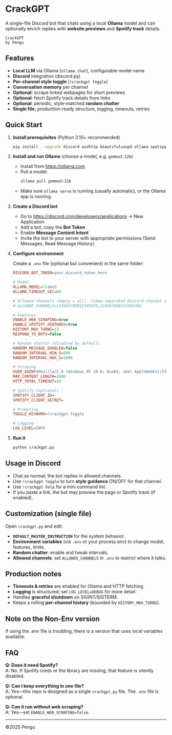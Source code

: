 # CrackGPT

A single-file Discord bot that chats using a local **Ollama** model and can
optionally enrich replies with **website previews** and **Spotify track** details.

```
CrackGPT
by Pengu
```

## Features

- **Local LLM** via Ollama (`ollama.chat`), configurable model name
- **Discord** integration (discord.py)
- **Per-channel style toggle** (`!crackgpt toggle`)
- **Conversation memory** per channel
- **Optional**: scrape linked webpages for short previews
- **Optional**: fetch Spotify track details from links
- **Optional**: periodic, style-matched **random chatter**
- **Single file**; production-ready structure, logging, timeouts, retries

## Quick Start

1. **Install prerequisites** (Python 3.10+ recommended)

   ```bash
   pip install --upgrade discord aiohttp beautifulsoup4 ollama spotipy python-dotenv
   ```

2. **Install and run Ollama** (choose a model, e.g. `gemma3:12b`)

   - Install from https://ollama.com
   - Pull a model:
     ```bash
     ollama pull gemma3:12b
     ```
   - Make sure `ollama serve` is running (usually automatic), or the Ollama app is running.

3. **Create a Discord bot**

   - Go to https://discord.com/developers/applications → New Application
   - Add a bot, copy the **Bot Token**
   - Enable **Message Content Intent**
   - Invite the bot to your server with appropriate permissions (Send Messages, Read Message History).

4. **Configure environment**

   Create a `.env` file (optional but convenient) in the same folder:

   ```ini
   DISCORD_BOT_TOKEN=your_discord_token_here

   # Model
   OLLAMA_MODEL=llama3
   OLLAMA_TIMEOUT_SEC=60

   # Allowed channels (empty = all). Comma-separated Discord channel IDs.
   # ALLOWED_CHANNELS=123456789012345678,234567890123456789

   # Features
   ENABLE_WEB_SCRAPING=true
   ENABLE_SPOTIFY_FEATURES=true
   HISTORY_MAX_TURNS=12
   RESPOND_TO_BOTS=false

   # Random chatter (disabled by default)
   RANDOM_MESSAGE_ENABLED=false
   RANDOM_INTERVAL_MIN_S=900
   RANDOM_INTERVAL_MAX_S=1800

   # Scraping
   USER_AGENT=Mozilla/5.0 (Windows NT 10.0; Win64; x64) AppleWebKit/537.36 (KHTML, like Gecko) Chrome/124.0.0.0 Safari/537.36
   MAX_CONTENT_LENGTH=2000
   HTTP_TOTAL_TIMEOUT=10

   # Spotify (optional)
   SPOTIFY_CLIENT_ID=
   SPOTIFY_CLIENT_SECRET=

   # Prompting
   TOGGLE_KEYWORD=!crackgpt toggle

   # Logging
   LOG_LEVEL=INFO
   ```

5. **Run it**

   ```bash
   python crackgpt.py
   ```

## Usage in Discord

- Chat as normal; the bot replies in allowed channels.
- Use `!crackgpt toggle` to turn **style guidance** ON/OFF for that channel.
- Use `!crackgpt help` for a mini command list.
- If you paste a link, the bot may preview the page or Spotify track (if enabled).

## Customization (single file)

Open `crackgpt.py` and edit:

- **`DEFAULT_MASTER_INSTRUCTION`** for the system behavior.
- **Environment variables** (via `.env` or your process env) to change model, features, limits.
- **Random chatter**: enable and tweak intervals.
- **Allowed channels**: set `ALLOWED_CHANNELS` in `.env` to restrict where it talks.

## Production notes

- **Timeouts & retries** are enabled for Ollama and HTTP fetching.
- **Logging** is structured; set `LOG_LEVEL=DEBUG` for more detail.
- Handles **graceful shutdown** on SIGINT/SIGTERM.
- Keeps a rolling **per-channel history** (bounded by `HISTORY_MAX_TURNS`).

## Note on the Non-Env version

If using the .env file is troubling, there is a version that uses local variables available.

## FAQ

**Q: Does it need Spotify?**  
A: No. If Spotify creds or the library are missing, that feature is silently disabled.

**Q: Can I keep everything in one file?**  
A: Yes—this repo is designed as a single `crackgpt.py` file. The `.env` file is optional.

**Q: Can it run without web scraping?**  
A: Yes—set `ENABLE_WEB_SCRAPING=false`.


---

©2025 Pengu
